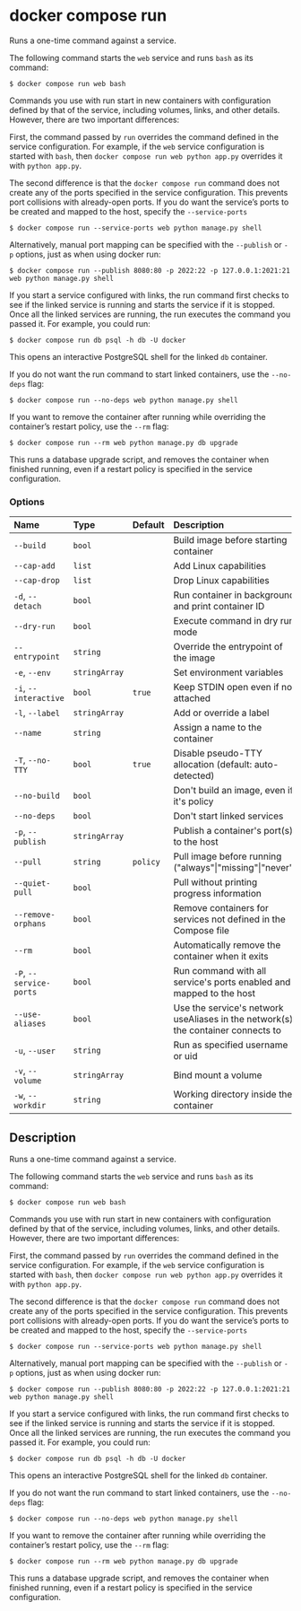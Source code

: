 # docker compose run

<!---MARKER_GEN_START-->
Runs a one-time command against a service.

The following command starts the `web` service and runs `bash` as its command:

```console
$ docker compose run web bash
```

Commands you use with run start in new containers with configuration defined by that of the service,
including volumes, links, and other details. However, there are two important differences:

First, the command passed by `run` overrides the command defined in the service configuration. For example, if the
`web` service configuration is started with `bash`, then `docker compose run web python app.py` overrides it with
`python app.py`.

The second difference is that the `docker compose run` command does not create any of the ports specified in the
service configuration. This prevents port collisions with already-open ports. If you do want the service’s ports
to be created and mapped to the host, specify the `--service-ports`

```console
$ docker compose run --service-ports web python manage.py shell
```

Alternatively, manual port mapping can be specified with the `--publish` or `-p` options, just as when using docker run:

```console
$ docker compose run --publish 8080:80 -p 2022:22 -p 127.0.0.1:2021:21 web python manage.py shell
```

If you start a service configured with links, the run command first checks to see if the linked service is running
and starts the service if it is stopped. Once all the linked services are running, the run executes the command you
passed it. For example, you could run:

```console
$ docker compose run db psql -h db -U docker
```

This opens an interactive PostgreSQL shell for the linked `db` container.

If you do not want the run command to start linked containers, use the `--no-deps` flag:

```console
$ docker compose run --no-deps web python manage.py shell
```

If you want to remove the container after running while overriding the container’s restart policy, use the `--rm` flag:

```console
$ docker compose run --rm web python manage.py db upgrade
```

This runs a database upgrade script, and removes the container when finished running, even if a restart policy is
specified in the service configuration.

### Options

| Name                    | Type          | Default  | Description                                                                      |
|:------------------------|:--------------|:---------|:---------------------------------------------------------------------------------|
| `--build`               | `bool`        |          | Build image before starting container                                            |
| `--cap-add`             | `list`        |          | Add Linux capabilities                                                           |
| `--cap-drop`            | `list`        |          | Drop Linux capabilities                                                          |
| `-d`, `--detach`        | `bool`        |          | Run container in background and print container ID                               |
| `--dry-run`             | `bool`        |          | Execute command in dry run mode                                                  |
| `--entrypoint`          | `string`      |          | Override the entrypoint of the image                                             |
| `-e`, `--env`           | `stringArray` |          | Set environment variables                                                        |
| `-i`, `--interactive`   | `bool`        | `true`   | Keep STDIN open even if not attached                                             |
| `-l`, `--label`         | `stringArray` |          | Add or override a label                                                          |
| `--name`                | `string`      |          | Assign a name to the container                                                   |
| `-T`, `--no-TTY`        | `bool`        | `true`   | Disable pseudo-TTY allocation (default: auto-detected)                           |
| `--no-build`            | `bool`        |          | Don't build an image, even if it's policy                                        |
| `--no-deps`             | `bool`        |          | Don't start linked services                                                      |
| `-p`, `--publish`       | `stringArray` |          | Publish a container's port(s) to the host                                        |
| `--pull`                | `string`      | `policy` | Pull image before running ("always"\|"missing"\|"never")                         |
| `--quiet-pull`          | `bool`        |          | Pull without printing progress information                                       |
| `--remove-orphans`      | `bool`        |          | Remove containers for services not defined in the Compose file                   |
| `--rm`                  | `bool`        |          | Automatically remove the container when it exits                                 |
| `-P`, `--service-ports` | `bool`        |          | Run command with all service's ports enabled and mapped to the host              |
| `--use-aliases`         | `bool`        |          | Use the service's network useAliases in the network(s) the container connects to |
| `-u`, `--user`          | `string`      |          | Run as specified username or uid                                                 |
| `-v`, `--volume`        | `stringArray` |          | Bind mount a volume                                                              |
| `-w`, `--workdir`       | `string`      |          | Working directory inside the container                                           |


<!---MARKER_GEN_END-->

## Description

Runs a one-time command against a service.

The following command starts the `web` service and runs `bash` as its command:

```console
$ docker compose run web bash
```

Commands you use with run start in new containers with configuration defined by that of the service,
including volumes, links, and other details. However, there are two important differences:

First, the command passed by `run` overrides the command defined in the service configuration. For example, if the
`web` service configuration is started with `bash`, then `docker compose run web python app.py` overrides it with
`python app.py`.

The second difference is that the `docker compose run` command does not create any of the ports specified in the
service configuration. This prevents port collisions with already-open ports. If you do want the service’s ports
to be created and mapped to the host, specify the `--service-ports`

```console
$ docker compose run --service-ports web python manage.py shell
```

Alternatively, manual port mapping can be specified with the `--publish` or `-p` options, just as when using docker run:

```console
$ docker compose run --publish 8080:80 -p 2022:22 -p 127.0.0.1:2021:21 web python manage.py shell
```

If you start a service configured with links, the run command first checks to see if the linked service is running
and starts the service if it is stopped. Once all the linked services are running, the run executes the command you
passed it. For example, you could run:

```console
$ docker compose run db psql -h db -U docker
```

This opens an interactive PostgreSQL shell for the linked `db` container.

If you do not want the run command to start linked containers, use the `--no-deps` flag:

```console
$ docker compose run --no-deps web python manage.py shell
```

If you want to remove the container after running while overriding the container’s restart policy, use the `--rm` flag:

```console
$ docker compose run --rm web python manage.py db upgrade
```

This runs a database upgrade script, and removes the container when finished running, even if a restart policy is
specified in the service configuration.
